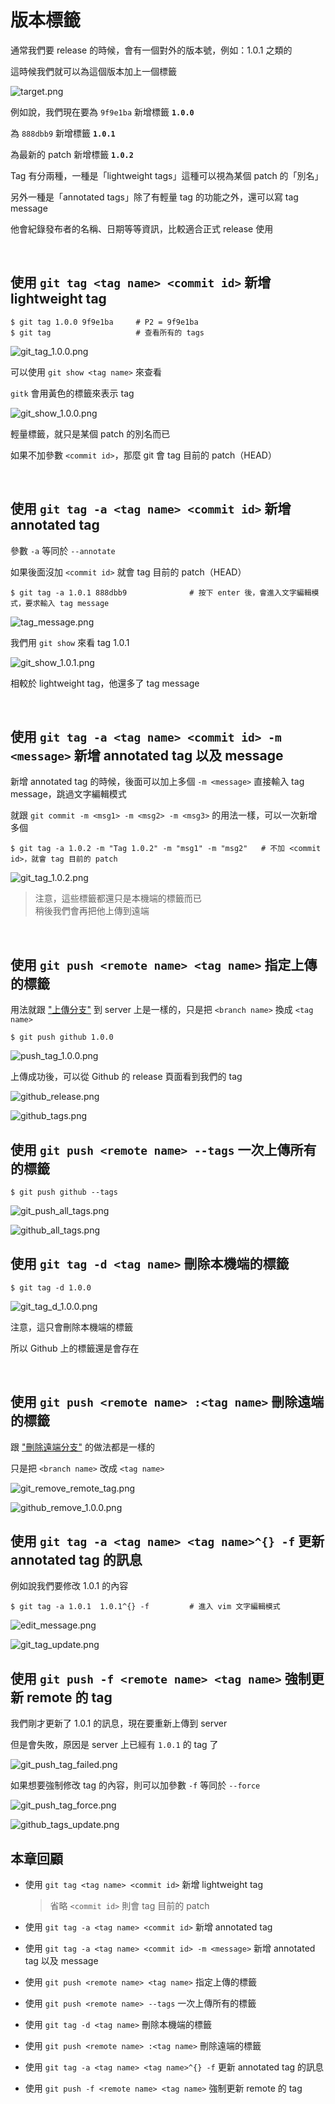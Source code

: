 # 版本標籤

通常我們要 release 的時候，會有一個對外的版本號，例如：1.0.1 之類的

這時候我們就可以為這個版本加上一個標籤

![target.png](tag/target.png)

例如說，我們現在要為 `9f9e1ba` 新增標籤 __`1.0.0`__

為 `888dbb9` 新增標籤 __`1.0.1`__

為最新的 patch 新增標籤 __`1.0.2`__

Tag 有分兩種，一種是「lightweight tags」這種可以視為某個 patch 的「別名」

另外一種是「annotated tags」除了有輕量 tag 的功能之外，還可以寫 tag message

他會紀錄發布者的名稱、日期等等資訊，比較適合正式 release 使用

<br>

## 使用 `git tag <tag name> <commit id>` 新增 lightweight tag

    $ git tag 1.0.0 9f9e1ba     # P2 = 9f9e1ba
    $ git tag                   # 查看所有的 tags

![git_tag_1.0.0.png](tag/git_tag_1.0.0.png)

可以使用 `git show <tag name>` 來查看

`gitk` 會用黃色的標籤來表示 tag 

![git_show_1.0.0.png](tag/git_show_1.0.0.png)

輕量標籤，就只是某個 patch 的別名而已

如果不加參數 `<commit id>`，那麼 git 會 tag 目前的 patch（HEAD）

<br>

## 使用 `git tag -a <tag name> <commit id>` 新增 annotated tag

參數 `-a` 等同於 `--annotate`

如果後面沒加 `<commit id>` 就會 tag 目前的 patch（HEAD）

    $ git tag -a 1.0.1 888dbb9              # 按下 enter 後，會進入文字編輯模式，要求輸入 tag message

![tag_message.png](tag/tag_message.png)

我們用 `git show` 來看 tag 1.0.1

![git_show_1.0.1.png](tag/git_show_1.0.1.png)

相較於 lightweight tag，他還多了 tag message

<br>

## 使用 `git tag -a <tag name> <commit id> -m <message>` 新增 annotated tag 以及 message

新增 annotated tag 的時候，後面可以加上多個 `-m <message>` 直接輸入 tag message，跳過文字編輯模式

就跟 `git commit -m <msg1> -m <msg2> -m <msg3>` 的用法一樣，可以一次新增多個

    $ git tag -a 1.0.2 -m "Tag 1.0.2" -m "msg1" -m "msg2"   # 不加 <commit id>，就會 tag 目前的 patch

![git_tag_1.0.2.png](tag/git_tag_1.0.2.png)

> 注意，這些標籤都還只是本機端的標籤而已<br>
> 稍後我們會再把他上傳到遠端

<br>

## 使用 `git push <remote name> <tag name>` 指定上傳的標籤

用法就跟 ["上傳分支"](../remote/push.md) 到 server 上是一樣的，只是把 `<branch name>` 換成 `<tag name>`

    $ git push github 1.0.0

![push_tag_1.0.0.png](tag/push_tag_1.0.0.png)

上傳成功後，可以從 Github 的 release 頁面看到我們的 tag

![github_release.png](tag/github_release.png)

![github_tags.png](tag/github_tags.png)



## 使用 `git push <remote name> --tags` 一次上傳所有的標籤

    $ git push github --tags

![git_push_all_tags.png](tag/git_push_all_tags.png)

![github_all_tags.png](tag/github_all_tags.png)



## 使用 `git tag -d <tag name>` 刪除本機端的標籤

    $ git tag -d 1.0.0

![git_tag_d_1.0.0.png](tag/git_tag_d_1.0.0.png)

注意，這只會刪除本機端的標籤

所以 Github 上的標籤還是會存在

<br>

## 使用 `git push <remote name> :<tag name>` 刪除遠端的標籤

跟 ["刪除遠端分支"](../remote/delete_branch.md) 的做法都是一樣的

只是把 `<branch name>` 改成 `<tag name>`

![git_remove_remote_tag.png](tag/git_remove_remote_tag.png)

![github_remove_1.0.0.png](tag/github_remove_1.0.0.png)



## 使用 `git tag -a <tag name> <tag name>^{} -f` 更新 annotated tag 的訊息

例如說我們要修改 1.0.1 的內容

    $ git tag -a 1.0.1  1.0.1^{} -f         # 進入 vim 文字編輯模式

![edit_message.png](tag/edit_message.png)

![git_tag_update.png](tag/git_tag_update.png)



## 使用 `git push -f <remote name> <tag name>` 強制更新 remote 的 tag

我們剛才更新了 1.0.1 的訊息，現在要重新上傳到 server

但是會失敗，原因是 server 上已經有 `1.0.1` 的 tag 了

![git_push_tag_failed.png](tag/git_push_tag_failed.png)

如果想要強制修改 tag 的內容，則可以加參數 `-f` 等同於 `--force`

![git_push_tag_force.png](tag/git_push_tag_force.png)

![github_tags_update.png](tag/github_tags_update.png)



## 本章回顧

* 使用 `git tag <tag name> <commit id>` 新增 lightweight tag

    > 省略 `<commit id>` 則會 tag 目前的 patch

* 使用 `git tag -a <tag name> <commit id>` 新增 annotated tag

* 使用 `git tag -a <tag name> <commit id> -m <message>` 新增 annotated tag 以及 message

* 使用 `git push <remote name> <tag name>` 指定上傳的標籤

* 使用 `git push <remote name> --tags` 一次上傳所有的標籤

* 使用 `git tag -d <tag name>` 刪除本機端的標籤

* 使用 `git push <remote name> :<tag name>` 刪除遠端的標籤

* 使用 `git tag -a <tag name> <tag name>^{} -f` 更新 annotated tag 的訊息

* 使用 `git push -f <remote name> <tag name>` 強制更新 remote 的 tag

<br><br><br>
